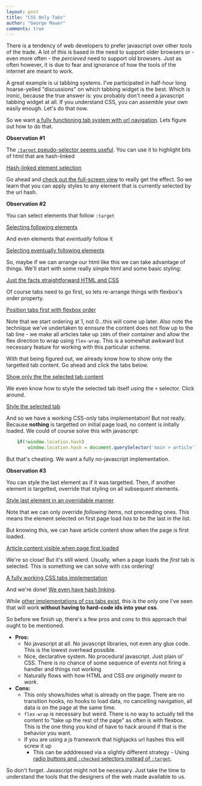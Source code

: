 ```yaml
---
layout: post
title: "CSS Only Tabs"
author: "George Mauer"
comments: true
---
```


There is a tendency of web developers to prefer javascript over other tools of the trade. A lot of this is based in the need to support older browsers or - even more often - the *percieved* need to support old browsers. Just as often however, it is due to fear and ignorance of how the tools of the internet are meant to work.

A great example is ui tabbing systems. I've participated in half-hour long hoarse-yelled "discussions" on which tabbing widget is the best. Which is ironic, because the true answer is: you probably don't need a javascript tabbing widget at all. If you understand CSS, you can assemble your own easily enough. Let's do that now.

So we want [a fully functioning tab system with url navigation](http://output.jsbin.com/sinaxu/10). Lets figure out how to do that.

<!--break-->

**Observation #1**

The [`:target` pseudo-selector seems useful](https://developer.mozilla.org/en-US/docs/Web/CSS/:target). You can use it to highlight bits of html that are hash-linked

<a class="jsbin-embed" href="http://jsbin.com/kijudu/2/embed?html,css,output">Hash-linked element selection</a>

Go ahead and [check out the full-screen view](http://output.jsbin.com/kijudu) to really get the effect. So we learn that you can apply styles to any element that is currently selected by the url hash.

**Observation #2**

You can select elements that follow `:target`

<a class="jsbin-embed" href="http://jsbin.com/jiyaka/embed?html,css,output">Selecting following elements</a>

And even elements that *eventually* follow it

<a class="jsbin-embed" href="http://jsbin.com/kijudu/embed?html,css,output">Selecting eventually following elements</a>

So, maybe if we can arrange our html like this we can take advantage of things. We'll start with some really simple html and some basic styling:

<a class="jsbin-embed" href="http://jsbin.com/sinaxu/2/embed?html,css,output">Just the facts straightforward HTML and CSS</a>

Of course tabs need to go first, so lets re-arrange things with flexbox's order property.

<a class="jsbin-embed" href="http://jsbin.com/sinaxu/4/embed?html,css,output">Position tabs first with flexbox order</a>

Note that we start ordering at 1, not 0...this will come up later. Also note the technique we've undertaken to ennsure the content does not flow up to the tab line - we make all articles take up `100%` of their container and allow the flex direction to wrap using `flex-wrap`. This is a somewhat awkward but necessary feature for working with this particular scheme.

With that being figured out, we already know how to show only the targetted tab content. Go ahead and click the tabs below.

<a class="jsbin-embed" href="http://jsbin.com/sinaxu/6/embed?html,css,output">Show only the the selected tab content</a>

We even know how to style the selected tab itself using the `+` selector. Click around.

<a class="jsbin-embed" href="http://jsbin.com/sinaxu/8/embed?html,css,output">Style the selected tab</a>

And so we have a working CSS-only tabs implementation! But not really. Because **nothing** is targetted on initial page load, no content is initally loaded. We could of course solve this with javascript:

```js
	if(!window.location.hash) 
		window.location.hash = document.querySelector('main > article').id
```

But that's cheating. We want a fully no-javascript implementation.

**Observation #3**

You can style the last element as if it was targetted. Then, if another element *is* targetted, override that styling on all subsequent elements.

<a class="jsbin-embed" href="http://jsbin.com/madile/3/embed?html,css,output">Style last element in an overridable manner</a>

Note that we can only override *following* items, not preceeding ones. This means the element selected on first page load *has* to be the last in the list.

But knowing this, we can have article content show when the page is first loaded.

<a class="jsbin-embed" href="http://jsbin.com/sinaxu/9/embed?html,css,output">Article content visible when page first loaded</a>

We're so close! But it's still wierd. Usually, when a page loads the *first* tab is selected. This is something we can solve with css ordering!

<a class="jsbin-embed" href="http://jsbin.com/sinaxu/10/embed?html,css,output">A fully working CSS tabs implementation</a>

And we're done! [We even have hash linking](http://output.jsbin.com/sinaxu/10).

While [other implementations of css tabs exist](https://css-tricks.com/css3-tabs/), this is the only one I've seen that will work **without having to hard-code ids into your css**.

So before we finish up, there's a few pros and cons to this approach that ought to be mentioned.

* **Pros:**
	* No javascript at all. No javascript libraries, not even any glue code. This is the lowest overhead possible.
	* Nice, declarative system. No procedural javascript. Just plain ol' CSS. There is no chance of some sequence of events not firing a handler and things not working
	* Naturally flows with how HTML and CSS *are originally meant to work*.
* **Cons:**
	* This only shows/hides what is already on the page. There are no transition hooks, no hooks to load data, no cancelling navigation, all data is on the page at the same time.
	* `flex-wrap` is necessary but weird. There is no way to actually tell the content to "take up the rest of the page" as often is with flexbox. This is the one thing you kind of have to hack around if that is the behavior you want.
	* If you are using a js framework that highjacks url hashes this will screw it up
		* This can be adddressed via a slightly different strategy - Using [radio buttons and `:checked` selectors instead of `:target`](http://jsbin.com/yuhidon/1/edit?html,css,output).

So don't forget. Javascript might not be necessary. Just take the time to understand the tools that the designers of the web made available to us.

<script src="http://static.jsbin.com/js/embed.min.js?3.37.0" async defer></script>	